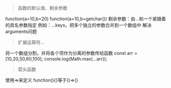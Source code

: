 >函数的默认值、剩余参数

function(a=10,b=20)
function(a=10,b=getchar())
剩余参数：由...和一个紧跟着的具名参数指定  例如：...keys，把多个独立的参数合并到一个数组中
解决arguments问题

>扩展运算符...

将一个数组分割，并将各个项作为分离的参数传给函数
const arr = [10,20,50,60,100];
console.log(Math.max(...arr));

>箭头函数

使用=>来定义
function(){}等于()=>{}
